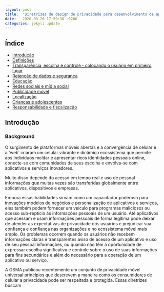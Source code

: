 ```yaml
---
layout: post
title:  "Diretrizes de design de privacidade para desenvolvimento de aplicativos móveis"
date:   2020-03-20 17:59:38 -0200
categories: jekyll update
---
```


## Índice

- [Introdução]()
- [Definições]()
- [Transparência, escolha e controle - colocando o usuário em primeiro lugar]()
- [Retenção de dados e segurança]()
- [Educação]()
- [Redes sociais e mídia social]()
- [Publicidade móvel]()
- [Localização]()
- [Crianças e adolescentes]()
- [Responsabilidade e fiscalização]()


## Introdução

### Background

O surgimento de plataformas móveis abertas e a convergência de celular e a ‘web’ criaram um celular vibrante e dinâmico ecossistema que permite aos indivíduos moldar e apresentar ricos
identidades pessoais online, conecte-se com comunidades de seus escolha e envolva-se com aplicativos e serviços inovadores.

Muito disso depende do acesso em tempo real e uso de pessoal informações que muitas vezes são transferidas globalmente entre aplicativos, dispositivos e empresas.

Embora essas habilidades sirvam como um capacitador poderoso para inovações modelos de negócios e personalização de aplicativos e serviços, eles também podem fornecer um veículo para programas maliciosos ou
acesso sub-reptício às informações pessoais de um usuário. Até aplicativos que acessam e usam informações pessoais de forma legítima pode deixar de atender às expectativas de privacidade dos usuários e prejudicar sua
confiança e confiança nas organizações e no ecossistema móvel mais amplo. Os problemas ocorrem quando os usuários não recebem informações claras e transparentes aviso de acesso de um aplicativo e uso de seu pessoal
informações, ou quando não têm a oportunidade de expressar escolha significativa e controle sobre o uso de suas informações para fins secundários e além do necessário para a operação de
um aplicativo ou serviço.

A GSMA publicou recentemente um conjunto de privacidade móvel universal princípios que descrevem a maneira como os consumidores de celular a privacidade pode ser respeitada e protegida. Essas diretrizes buscam


